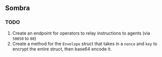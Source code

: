 ## Sombra

### TODO
1. Create an endpoint for operators to relay instructions to agents (via `50050` to `80`)
2. Create a method for the `Envelope` struct that takes in a `nonce` and `key` to encrypt the entire struct, then base64 encode it.
